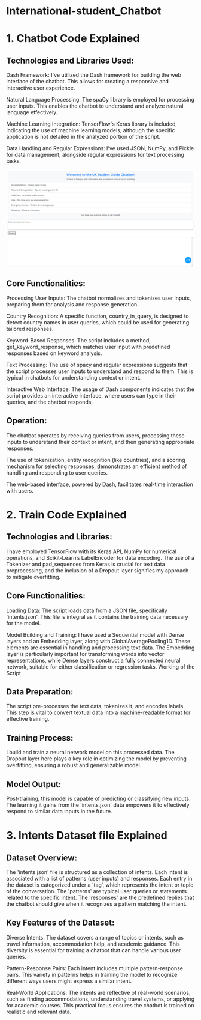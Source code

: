# International-student_Chatbot

# 1. Chatbot Code Explained
## Technologies and Libraries Used:

Dash Framework: I've utilized the Dash framework for building the web interface of the chatbot. This allows for creating a responsive and interactive user experience.

Natural Language Processing: The spaCy library is employed for processing user inputs. This enables the chatbot to understand and analyze natural language effectively.

Machine Learning Integration: TensorFlow's Keras library is included, indicating the use of machine learning models, although the specific application is not detailed in the analyzed portion of the script.

Data Handling and Regular Expressions: I've used JSON, NumPy, and Pickle for data management, alongside regular expressions for text processing tasks.

![banner](https://github.com/BalaElangovan/International-student_Chatbot/blob/main/chatbot.png)

## Core Functionalities:

Processing User Inputs: The chatbot normalizes and tokenizes user inputs, preparing them for analysis and response generation.

Country Recognition: A specific function, country_in_query, is designed to detect country names in user queries, which could be used for generating tailored responses.

Keyword-Based Responses: The script includes a method, get_keyword_response, which matches user input with predefined responses based on keyword analysis.

Text Processing: The use of spacy and regular expressions suggests that the script processes user inputs to understand and respond to them. This is typical in chatbots for understanding context or intent.

Interactive Web Interface: The usage of Dash components indicates that the script provides an interactive interface, where users can type in their queries, and the chatbot responds.

## Operation:

The chatbot operates by receiving queries from users, processing these inputs to understand their context or intent, and then generating appropriate responses.

The use of tokenization, entity recognition (like countries), and a scoring mechanism for selecting responses, demonstrates an efficient method of handling and responding to user queries.

The web-based interface, powered by Dash, facilitates real-time interaction with users.

# 2. Train Code Explained

## Technologies and Libraries:
I have employed TensorFlow with its Keras API, NumPy for numerical operations, and Scikit-Learn’s LabelEncoder for data encoding. The use of a Tokenizer and pad_sequences from Keras is crucial for text data preprocessing, and the inclusion of a Dropout layer signifies my approach to mitigate overfitting.

## Core Functionalities:

Loading Data: The script loads data from a JSON file, specifically 'intents.json'. This file is integral as it contains the training data necessary for the model.

Model Building and Training: I have used a Sequential model with Dense layers and an Embedding layer, along with GlobalAveragePooling1D. These elements are essential in handling and processing text data.
The Embedding layer is particularly important for transforming words into vector representations, while Dense layers construct a fully connected neural network, suitable for either classification or regression tasks.
Working of the Script

## Data Preparation:

The script pre-processes the text data, tokenizes it, and encodes labels. This step is vital to convert textual data into a machine-readable format for effective training.

## Training Process:

I build and train a neural network model on this processed data. The Dropout layer here plays a key role in optimizing the model by preventing overfitting, ensuring a robust and generalizable model.

## Model Output:

Post-training, this model is capable of predicting or classifying new inputs. The learning it gains from the 'intents.json' data empowers it to effectively respond to similar data inputs in the future.

# 3. Intents Dataset file Explained
## Dataset Overview:

The 'intents.json' file is structured as a collection of intents. Each intent is associated with a list of patterns (user inputs) and responses.
Each entry in the dataset is categorized under a 'tag', which represents the intent or topic of the conversation.
The 'patterns' are typical user queries or statements related to the specific intent.
The 'responses' are the predefined replies that the chatbot should give when it recognizes a pattern matching the intent.

## Key Features of the Dataset:
Diverse Intents: The dataset covers a range of topics or intents, such as travel information, accommodation help, and academic guidance. This diversity is essential for training a chatbot that can handle various user queries.

Pattern-Response Pairs: Each intent includes multiple pattern-response pairs. This variety in patterns helps in training the model to recognize different ways users might express a similar intent.

Real-World Applications: The intents are reflective of real-world scenarios, such as finding accommodations, understanding travel systems, or applying for academic courses. This practical focus ensures the chatbot is trained on realistic and relevant data.
